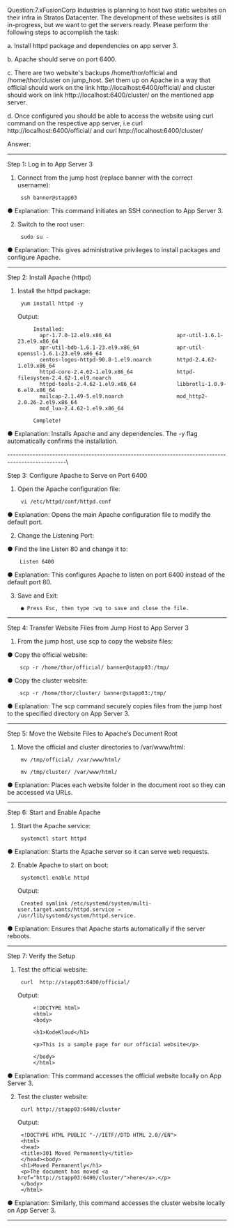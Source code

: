 Question:7.xFusionCorp Industries is planning to host two static websites on their infra in Stratos Datacenter. The development of these websites is still in-progress, but we want to get the servers ready. Please perform the following steps to accomplish the task:


a. Install httpd package and dependencies on app server 3.

b. Apache should serve on port 6400.

c. There are two website's backups /home/thor/official and /home/thor/cluster on jump_host. Set them up on Apache in a way that official should work on the link http://localhost:6400/official/ and cluster should work on link http://localhost:6400/cluster/ on the mentioned app server.

d. Once configured you should be able to access the website using curl command on the respective app server, i.e curl http://localhost:6400/official/ and curl http://localhost:6400/cluster/

Answer:

---------------------------------------------------------------------------------------------------
Step 1: Log in to App Server 3

1. Connect from the jump host (replace banner with the correct username):

		ssh banner@stapp03

● Explanation: This command initiates an SSH connection to App Server 3.

2. Switch to the root user:

		sudo su -
		
● Explanation: This gives administrative privileges to install packages and configure Apache.

---------------------------------------------------------------------------------------------------

Step 2: Install Apache (httpd)

1. Install the httpd package:

		yum install httpd -y
		
	Output:
			
			Installed:
			  apr-1.7.0-12.el9.x86_64                     apr-util-1.6.1-23.el9.x86_64               
			  apr-util-bdb-1.6.1-23.el9.x86_64            apr-util-openssl-1.6.1-23.el9.x86_64       
			  centos-logos-httpd-90.8-1.el9.noarch        httpd-2.4.62-1.el9.x86_64                  
			  httpd-core-2.4.62-1.el9.x86_64              httpd-filesystem-2.4.62-1.el9.noarch       
			  httpd-tools-2.4.62-1.el9.x86_64             libbrotli-1.0.9-6.el9.x86_64               
			  mailcap-2.1.49-5.el9.noarch                 mod_http2-2.0.26-2.el9.x86_64              
			  mod_lua-2.4.62-1.el9.x86_64                

			Complete!

● Explanation: Installs Apache and any dependencies. The -y flag automatically confirms the installation.

---------------------------------------------------------------------------------------------------\

Step 3: Configure Apache to Serve on Port 6400

1. Open the Apache configuration file:

		vi /etc/httpd/conf/httpd.conf	

● Explanation: Opens the main Apache configuration file to modify the default port.

2. Change the Listening Port:

● Find the line Listen 80 and change it to:

		Listen 6400
		
● Explanation: This configures Apache to listen on port 6400 instead of the default port 80.

3. Save and Exit:

		● Press Esc, then type :wq to save and close the file.

---------------------------------------------------------------------------------------------------

Step 4: Transfer Website Files from Jump Host to App Server 3

1. From the jump host, use scp to copy the website files:

● Copy the official website:

		scp -r /home/thor/official/ banner@stapp03:/tmp/

● Copy the cluster website:

		scp -r /home/thor/cluster/ banner@stapp03:/tmp/

● Explanation: The scp command securely copies files from the jump host to the specified directory on App Server 3.

---------------------------------------------------------------------------------------------------

Step 5: Move the Website Files to Apache’s Document Root

1. Move the official and cluster directories to /var/www/html:

		mv /tmp/official/ /var/www/html/
		
		mv /tmp/cluster/ /var/www/html/
		
● Explanation: Places each website folder in the document root so they can be accessed via URLs.

---------------------------------------------------------------------------------------------------

Step 6: Start and Enable Apache

1. Start the Apache service:

		systemctl start httpd

● Explanation: Starts the Apache server so it can serve web requests.

2. Enable Apache to start on boot:

		systemctl enable httpd
		
	Output:
		
		Created symlink /etc/systemd/system/multi-user.target.wants/httpd.service → /usr/lib/systemd/system/httpd.service.

● Explanation: Ensures that Apache starts automatically if the server reboots.

---------------------------------------------------------------------------------------------------

Step 7: Verify the Setup

1. Test the official website:

		curl  http://stapp03:6400/official/
		
	Output:
		
			<!DOCTYPE html>
			<html>
			<body>

			<h1>KodeKloud</h1>

			<p>This is a sample page for our official website</p>

			</body>
			</html>

● Explanation: This command accesses the official website locally on App Server 3.

2. Test the cluster website:


		curl http://stapp03:6400/cluster
	
	Output:
	
		<!DOCTYPE HTML PUBLIC "-//IETF//DTD HTML 2.0//EN">
		<html>
		<head>
		<title>301 Moved Permanently</title>
		</head><body>
		<h1>Moved Permanently</h1>
		<p>The document has moved <a href="http://stapp03:6400/cluster/">here</a>.</p>
		</body>
		</html>

● Explanation: Similarly, this command accesses the cluster website locally on App Server 3.

 
---------------------------------------------------------------------------------------------------
